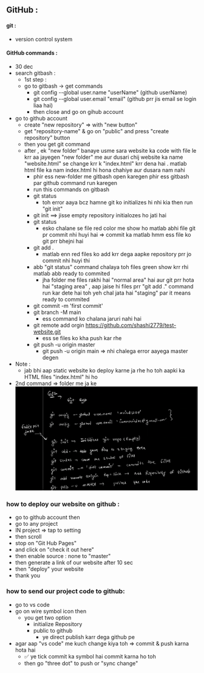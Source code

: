 ## GitHub :
#### git : 
- version control system
#### GitHub commands : 
- 30 dec
- search gitbash :
   - 1st step : 
   - go to gitbash -> get commands
     - git config --global user.name "userName" (github userName)
     - git config --global user.email "email" (github prr jis email se login liaa hai)
     - then close and go on gihub account
- go to github account
     - create "new repository" => with "new button"
     - get "repository-name" & go on "public" and press "create repository" button
     - then you get git command 
  - after , ek "new folder" banaye usme sara website ka code with file le krr aa jayegen "new folder" me aur dusari chij website ka name "website.html" se change krr k "index.html" krr dena hai . matlab html file ka nam index.html hi hona chahiye aur dusara nam nahi
     - phir ess new-folder me gitbash open karegen phir ess gitbash par github command run karegen 
     - run this commands on gitbash
     - git status 
        - toh error aaya bcz hamne git ko initializes hi nhi kia then run "git init"
     - git init ==> jisse empty repository initialozes ho jati hai 
     - git status  
         - esko chalane se file red color me show ho matlab abhi file git pr commit nhi huyi hai => commit ka matlab hmm ess file ko git prr bhejni hai
     -  git add .
          - matlab enn red files ko add krr dega aapke repository prr jo commit nhi huyi thi
     - abb "git status" command chalaya toh files green show krr rhi matlab abb ready to commited
        -  jha folder me files rakhi hai "normal area" hai aur git prr hota hai "staging area"  , aap jaise hi files prr "git add ." command run kar dete hai toh yeh chal jata hai "staging" par it means ready to commited
     - git commit -m 'first commit'
     - git branch -M main
         - ess command ko chalana jaruri nahi hai
     - git remote add orgin https://github.com/shashi2779/test-website.git
        - ess se files ko kha push kar rhe
     - git push -u origin master
        - git push -u origin main => nhi chalega error aayega master degen
- Note : 
  - jab bhi aap static website ko deploy karne ja rhe ho toh aapki ka HTML files "index.html" hi ho
- 2nd command => folder me ja ke 
![](img/gitImg.png)

### how to deploy our website on github :
- go to github  account then
- go to any project 
- IN project => tap to setting 
- then scroll
- stop on "Git Hub Pages"
- and click on "check it out here"
- then enable source : none to "master"
- then generate a link of our website after 10 sec
- then "deploy" your website 
- thank you

### how to send our project code to github:
- go to vs code 
- go on wire symbol icon then
   - you get two option 
      - initialize Repository
      - public to github
         - ye direct publish karr dega github pe
- agar aap "vs code" me kuch change kiya toh => commit & push karna hota hai
   - ✅ ye tick commit ka symbol hai commit karna ho toh
   - then go "three dot" to push or "sync change" 
 

